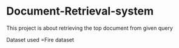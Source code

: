# Document-Retrieval-system
This project is about retrieving the top document from given query

Dataset used =Fire dataset

